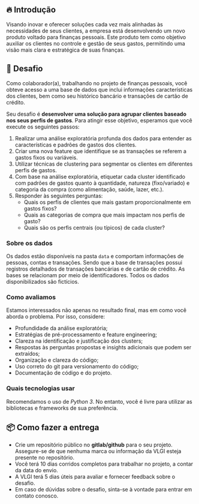 ## 🔥 Introdução

Visando inovar e oferecer soluções cada vez mais alinhadas às necessidades de seus clientes, a empresa está desenvolvendo um novo produto voltado para finanças pessoais.
Este produto tem como objetivo auxiliar os clientes no controle e gestão de seus gastos, permitindo uma visão mais clara e estratégica de suas finanças.

## 🎲 Desafio

Como colaborador(a), trabalhando no projeto de finanças pessoais, você obteve acesso a uma base de dados que inclui informações características dos clientes,
bem como seu histórico bancário e transações de cartão de crédito.

Seu desafio é **desenvolver uma solução para agrupar clientes baseado nos seus perfis de gastos**.
Para atingir esse objetivo, esperamos que você execute os seguintes passos:

1. Realizar uma análise exploratória profunda dos dados para entender as características e padrões de gastos dos clientes.
2. Criar uma nova feature que identifique se as transações se referem a gastos fixos ou variáveis.
3. Utilizar técnicas de clustering para segmentar os clientes em diferentes perfis de gastos.
4. Com base na análise exploratória, etiquetar cada cluster identificado com padrões de gastos quanto à quantidade, natureza (fixo/variado) e categoria da compra (como alimentação, saúde, lazer, etc.).
5. Responder às seguintes perguntas:
   - Quais os perfis de clientes que mais gastam proporcionalmente em gastos fixos?
   - Quais as categorias de compra que mais impactam nos perfis de gasto?
   - Quais são os perfis centrais (ou típicos) de cada cluster?

### Sobre os dados

Os dados estão disponíveis na pasta `data` e comportam informações de pessoas, contas e transações.
Sendo que a base de transações possui registros detalhados de transações bancárias e de cartão de crédito.
As bases se relacionam por meio de identificadores. Todos os dados disponibilizados são fictícios.

### Como avaliamos

Estamos interessados não apenas no resultado final, mas em como você aborda o problema. Por isso, considere:

- Profundidade da análise exploratória;
- Estratégias de pré-processamento e feature engineering;
- Clareza na identificação e justificação dos clusters;
- Respostas às perguntas propostas e insights adicionais que podem ser extraídos;
- Organização e clareza do código;
- Uso correto do git para versionamento do código;
- Documentação de código e do projeto.

### Quais tecnologias usar

Recomendamos o uso de *Python 3*. No entanto, você é livre para utilizar as bibliotecas e frameworks de sua preferência.

## 📦 Como fazer a entrega

- Crie um repositório público no **gitlab/github** para o seu projeto. Assegure-se de que nenhuma marca ou informação da VLGI esteja presente no repositório.
- Você terá 10 dias corridos completos para trabalhar no projeto, a contar da data do envio.
- A VLGI terá 5 dias úteis para avaliar e fornecer feedback sobre o desafio.
- Em caso de dúvidas sobre o desafio, sinta-se à vontade para entrar em contato conosco.

